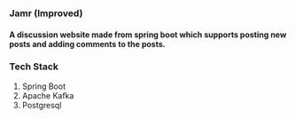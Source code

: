 ### Jamr (Improved)
#### A discussion website made from spring boot which supports posting new posts and adding comments to the posts.

### Tech Stack
1. Spring Boot
2. Apache Kafka
3. Postgresql